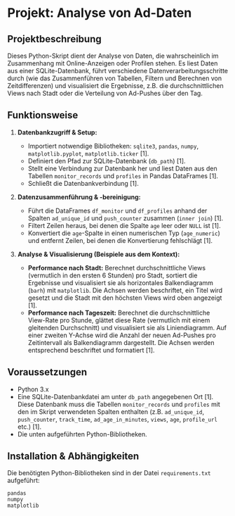 # Projekt: Analyse von Ad-Daten

## Projektbeschreibung

Dieses Python-Skript dient der Analyse von Daten, die wahrscheinlich im Zusammenhang mit Online-Anzeigen oder Profilen stehen. Es liest Daten aus einer SQLite-Datenbank, führt verschiedene Datenverarbeitungsschritte durch (wie das Zusammenführen von Tabellen, Filtern und Berechnen von Zeitdifferenzen) und visualisiert die Ergebnisse, z.B. die durchschnittlichen Views nach Stadt oder die Verteilung von Ad-Pushes über den Tag.

## Funktionsweise

1.  **Datenbankzugriff & Setup:**
    *   Importiert notwendige Bibliotheken: `sqlite3`, `pandas`, `numpy`, `matplotlib.pyplot`, `matplotlib.ticker` [1].
    *   Definiert den Pfad zur SQLite-Datenbank (`db_path`) [1].
    *   Stellt eine Verbindung zur Datenbank her und liest Daten aus den Tabellen `monitor_records` und `profiles` in Pandas DataFrames [1].
    *   Schließt die Datenbankverbindung [1].

2.  **Datenzusammenführung & -bereinigung:**
    *   Führt die DataFrames `df_monitor` und `df_profiles` anhand der Spalten `ad_unique_id` und `push_counter` zusammen (`inner join`) [1].
    *   Filtert Zeilen heraus, bei denen die Spalte `age` leer oder `NULL` ist [1].
    *   Konvertiert die `age`-Spalte in einen numerischen Typ (`age_numeric`) und entfernt Zeilen, bei denen die Konvertierung fehlschlägt [1].

3.  **Analyse & Visualisierung (Beispiele aus dem Kontext):**
    *   **Performance nach Stadt:** Berechnet durchschnittliche Views (vermutlich in den ersten 6 Stunden) pro Stadt, sortiert die Ergebnisse und visualisiert sie als horizontales Balkendiagramm (`barh`) mit `matplotlib`. Die Achsen werden beschriftet, ein Titel wird gesetzt und die Stadt mit den höchsten Views wird oben angezeigt [1].
    *   **Performance nach Tageszeit:** Berechnet die durchschnittliche View-Rate pro Stunde, glättet diese Rate (vermutlich mit einem gleitenden Durchschnitt) und visualisiert sie als Liniendiagramm. Auf einer zweiten Y-Achse wird die Anzahl der neuen Ad-Pushes pro Zeitintervall als Balkendiagramm dargestellt. Die Achsen werden entsprechend beschriftet und formatiert [1].

## Voraussetzungen

*   Python 3.x
*   Eine SQLite-Datenbankdatei am unter `db_path` angegebenen Ort [1]. Diese Datenbank muss die Tabellen `monitor_records` und `profiles` mit den im Skript verwendeten Spalten enthalten (z.B. `ad_unique_id`, `push_counter`, `track_time`, `ad_age_in_minutes`, `views`, `age`, `profile_url` etc.) [1].
*   Die unten aufgeführten Python-Bibliotheken.

## Installation & Abhängigkeiten

Die benötigten Python-Bibliotheken sind in der Datei `requirements.txt` aufgeführt:

```text
pandas
numpy
matplotlib
